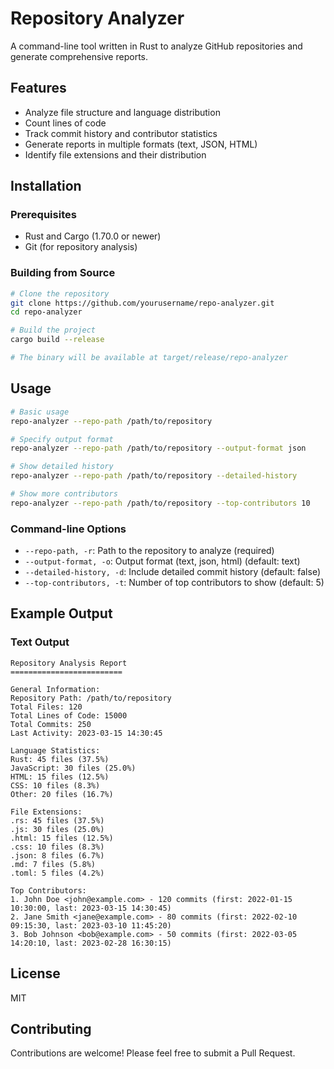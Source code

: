 # Repository Analyzer

A command-line tool written in Rust to analyze GitHub repositories and generate comprehensive reports.

## Features

- Analyze file structure and language distribution
- Count lines of code
- Track commit history and contributor statistics
- Generate reports in multiple formats (text, JSON, HTML)
- Identify file extensions and their distribution

## Installation

### Prerequisites

- Rust and Cargo (1.70.0 or newer)
- Git (for repository analysis)

### Building from Source

```bash
# Clone the repository
git clone https://github.com/yourusername/repo-analyzer.git
cd repo-analyzer

# Build the project
cargo build --release

# The binary will be available at target/release/repo-analyzer
```

## Usage

```bash
# Basic usage
repo-analyzer --repo-path /path/to/repository

# Specify output format
repo-analyzer --repo-path /path/to/repository --output-format json

# Show detailed history
repo-analyzer --repo-path /path/to/repository --detailed-history

# Show more contributors
repo-analyzer --repo-path /path/to/repository --top-contributors 10
```

### Command-line Options

- `--repo-path, -r`: Path to the repository to analyze (required)
- `--output-format, -o`: Output format (text, json, html) (default: text)
- `--detailed-history, -d`: Include detailed commit history (default: false)
- `--top-contributors, -t`: Number of top contributors to show (default: 5)

## Example Output

### Text Output

```
Repository Analysis Report
=========================

General Information:
Repository Path: /path/to/repository
Total Files: 120
Total Lines of Code: 15000
Total Commits: 250
Last Activity: 2023-03-15 14:30:45

Language Statistics:
Rust: 45 files (37.5%)
JavaScript: 30 files (25.0%)
HTML: 15 files (12.5%)
CSS: 10 files (8.3%)
Other: 20 files (16.7%)

File Extensions:
.rs: 45 files (37.5%)
.js: 30 files (25.0%)
.html: 15 files (12.5%)
.css: 10 files (8.3%)
.json: 8 files (6.7%)
.md: 7 files (5.8%)
.toml: 5 files (4.2%)

Top Contributors:
1. John Doe <john@example.com> - 120 commits (first: 2022-01-15 10:30:00, last: 2023-03-15 14:30:45)
2. Jane Smith <jane@example.com> - 80 commits (first: 2022-02-10 09:15:30, last: 2023-03-10 11:45:20)
3. Bob Johnson <bob@example.com> - 50 commits (first: 2022-03-05 14:20:10, last: 2023-02-28 16:30:15)
```

## License

MIT

## Contributing

Contributions are welcome! Please feel free to submit a Pull Request. 